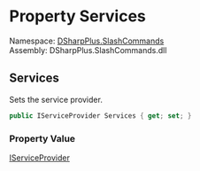 # Property Services

Namespace: [DSharpPlus.SlashCommands](DSharpPlus.SlashCommands.md)  
Assembly: DSharpPlus.SlashCommands.dll

## <a id="DSharpPlus_SlashCommands_ChoiceProvider_Services"></a>Services

Sets the service provider.

```csharp
public IServiceProvider Services { get; set; }
```

### Property Value

[IServiceProvider](https://learn.microsoft.com/dotnet/api/system.iserviceprovider)

